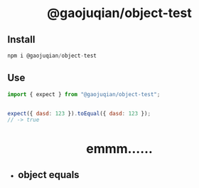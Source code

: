 
<h1 align="center">
@gaojuqian/object-test
</h1>

## Install
```javascript
npm i @gaojuqian/object-test
```

## Use
```javascript
import { expect } from "@gaojuqian/object-test";


expect({ dasd: 123 }).toEqual({ dasd: 123 });
// -> true
```



<h1 align="center">
emmm……
</h1>

- ## object equals